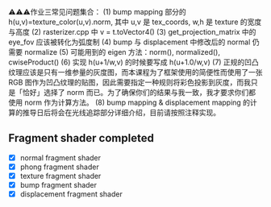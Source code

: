 ⚠️⚠️⚠️作业三常见问题集合：
(1) bump mapping 部分的 h(u,v)=texture_color(u,v).norm, 其中 u,v 是 tex_coords, w,h 是 texture 的宽度与高度
(2) rasterizer.cpp 中 v = t.toVector4()
(3) get_projection_matrix 中的 eye_fov 应该被转化为弧度制
(4) bump 与 displacement 中修改后的 normal 仍需要 normalize
(5) 可能用到的 eigen 方法：norm(), normalized(), cwiseProduct()
(6) 实现 h(u+1/w,v) 的时候要写成 h(u+1.0/w,v)
(7) 正规的凹凸纹理应该是只有一维参量的灰度图，而本课程为了框架使用的简便性而使用了一张 RGB 图作为凹凸纹理的贴图，因此需要指定一种规则将彩色投影到灰度，而我只是「恰好」选择了 norm 而已。为了确保你们的结果与我一致，我才要求你们都使用 norm 作为计算方法。
(8) bump mapping & displacement mapping 的计算的推导日后将会在光线追踪部分详细介绍，目前请按照注释实现。

## Fragment shader completed 
- [x] normal fragment shader
- [x] phong fragment shader
- [x] texture fragment shader
- [x] bump fragment shader
- [x] displacement fragment shader
